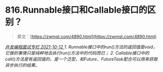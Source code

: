 <!--yml
category: 未分类
date: 0001-01-01 00:00:00
-->

# 816.Runnable接⼝和Callable接⼝的区别？

> 原文：[https://zwmst.com/4890.html](https://zwmst.com/4890.html)

   [ *并发编程面试专栏* ](https://zwmst.com/%e5%b9%b6%e5%8f%91%e7%bc%96%e7%a8%8b%e9%9d%a2%e8%af%95%e4%b8%93%e6%a0%8f)*[ <time datetime="2021-10-13T00:54:45+08:00"> 2021-10-12 </time> ](https://zwmst.com/4890.html)  1.  Runnable接⼝中的run()⽅法的返回值是void，它做的事情只是纯粹地去执⾏run()⽅法中的代码⽽已；
2.  Callable接⼝中的call()⽅法是有返回值的，是⼀个泛型，和Future、FutureTask配合可以⽤来获取异步执⾏的结果。*